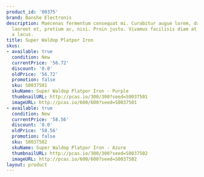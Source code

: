```yaml
---
product_id: '00375'
brand: Banshe Electronis
description: Maecenas fermentum consequat mi. Curabitur augue lorem, dapibus quis,
  laoreet et, pretium ac, nisi. Proin justo. Vivamus facilisis diam at odio. Mauris
  a lacus.
title: Super Waldop Platpor Iron
skus:
- available: true
  condition: New
  currentPrice: '56.72'
  discount: '0.0'
  oldPrice: '56.72'
  promotion: false
  sku: S0037501
  skuName: Super Waldop Platpor Iron - Purple
  thumbnailURL: http://pcas.io/300/300?seed=S0037501
  imageURL: http://pcas.io/600/600?seed=S0037501
- available: true
  condition: New
  currentPrice: '58.56'
  discount: '0.0'
  oldPrice: '58.56'
  promotion: false
  sku: S0037502
  skuName: Super Waldop Platpor Iron - Azure
  thumbnailURL: http://pcas.io/300/300?seed=S0037502
  imageURL: http://pcas.io/600/600?seed=S0037502
layout: product
---
```

